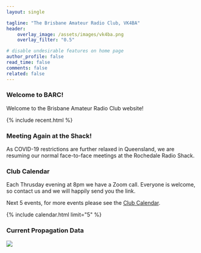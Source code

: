 ```yaml
---
layout: single

tagline: "The Brisbane Amateur Radio Club, VK4BA"
header:
    overlay_image: /assets/images/vk4ba.png
    overlay_filter: "0.5"

# disable undesirable features on home page
author_profile: false
read_time: false
comments: false
related: false
---
```



### Welcome to BARC!

Welcome to the Brisbane Amateur Radio Club website!

{% include recent.html %}

### Meeting Again at the Shack!

As COVID-19 restrictions are further relaxed in Queensland, we are resuming our normal
face-to-face meetings at the Rochedale Radio Shack.


### Club Calendar

Each Thrusday evening at 8pm we have a Zoom call. Everyone is welcome, so
contact us and we will happily send you the link.

Next 5 events, for more events please see the [Club Calendar](/calendar/).

{% include calendar.html limit="5" %}


### Current Propagation Data

<a href="http://www.hamqsl.com/solar.html" title="Click to add Solar-Terrestrial Data to your website!">
    <img src="http://www.hamqsl.com/solar101vhfpic.php?muf=drwn">
</a>

